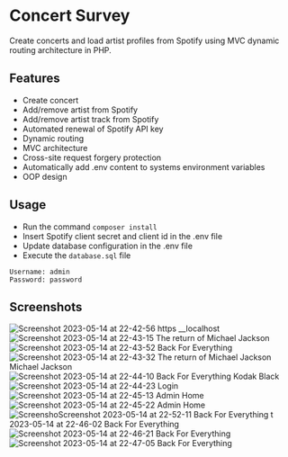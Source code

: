 # Concert Survey
Create concerts and load artist profiles from Spotify using MVC dynamic routing architecture in PHP.

## Features
- Create concert
- Add/remove artist from Spotify
- Add/remove artist track from Spotify
- Automated renewal of Spotify API key
- Dynamic routing
- MVC architecture
- Cross-site request forgery protection
- Automatically add .env content to systems environment variables
- OOP design

## Usage
- Run the command ```composer install```
- Insert Spotify client secret and client id in the .env file
- Update database configuration in the .env file
- Execute the ```database.sql``` file
```console
Username: admin
Password: password
```

## Screenshots 
![Screenshot 2023-05-14 at 22-42-56 https __localhost](https://github.com/Tomiwa-Ot/concert-survey/assets/37912743/fc256cef-c955-4e08-857d-9918c31ddc99)
![Screenshot 2023-05-14 at 22-43-15 The return of Michael Jackson](https://github.com/Tomiwa-Ot/concert-survey/assets/37912743/120be766-02cd-48c4-bad5-ddea701a8646)
![Screenshot 2023-05-14 at 22-43-52 Back For Everything](https://github.com/Tomiwa-Ot/concert-survey/assets/37912743/d26c9402-aff5-4eab-8ac2-c1c6d96b0484)
![Screenshot 2023-05-14 at 22-43-32 The return of Michael Jackson Michael Jackson](https://github.com/Tomiwa-Ot/concert-survey/assets/37912743/c16bf55a-4c0a-4e29-9df4-e1501410aa59)
![Screenshot 2023-05-14 at 22-44-10 Back For Everything Kodak Black](https://github.com/Tomiwa-Ot/concert-survey/assets/37912743/f2375bce-9672-45fd-a74e-1a564d43bd4e)
![Screenshot 2023-05-14 at 22-44-23 Login](https://github.com/Tomiwa-Ot/concert-survey/assets/37912743/08fa2672-b39a-489c-af02-b068c82fa45a)
![Screenshot 2023-05-14 at 22-45-13 Admin Home](https://github.com/Tomiwa-Ot/concert-survey/assets/37912743/5b615934-40f0-4092-a810-24b71e9af221)
![Screenshot 2023-05-14 at 22-45-22 Admin Home](https://github.com/Tomiwa-Ot/concert-survey/assets/37912743/1c394f54-cad9-4481-8363-363f59de5b57)
![Screensho![Screenshot 2023-05-14 at 22-52-11 Back For Everything](https://github.com/Tomiwa-Ot/concert-survey/assets/37912743/daa915b3-b635-4e8d-9682-a4767c053a66)
t 2023-05-14 at 22-46-02 Back For Everything](https://github.com/Tomiwa-Ot/concert-survey/assets/37912743/1ce25ab1-c053-4108-ae51-b5ec54b89230)
![Screenshot 2023-05-14 at 22-46-21 Back For Everything](https://github.com/Tomiwa-Ot/concert-survey/assets/37912743/17131dbd-9188-4078-9580-4f863ae6dc0e)
![Screenshot 2023-05-14 at 22-47-05 Back For Everything](https://github.com/Tomiwa-Ot/concert-survey/assets/37912743/a006e194-d450-4063-bcda-3d977f31e55c)
